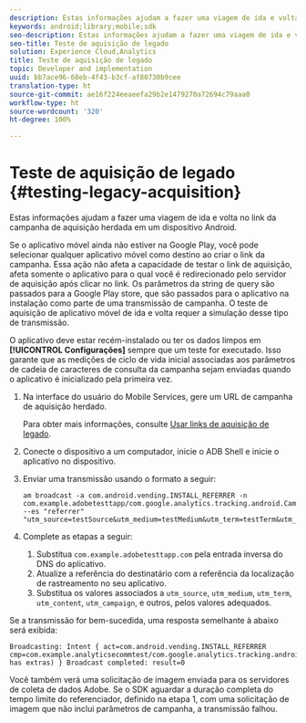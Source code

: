 ```yaml
---
description: Estas informações ajudam a fazer uma viagem de ida e volta no link da campanha de aquisição herdada em um dispositivo Android.
keywords: android;library;mobile;sdk
seo-description: Estas informações ajudam a fazer uma viagem de ida e volta no link da campanha de aquisição herdada em um dispositivo Android.
seo-title: Teste de aquisição de legado
solution: Experience Cloud,Analytics
title: Teste de aquisição de legado
topic: Developer and implementation
uuid: bb7ace96-68eb-4f43-b3cf-af80730b9cee
translation-type: ht
source-git-commit: ae16f224eeaeefa29b2e1479270a72694c79aaa0
workflow-type: ht
source-wordcount: '320'
ht-degree: 100%

---
```



# Teste de aquisição de legado {#testing-legacy-acquisition}

Estas informações ajudam a fazer uma viagem de ida e volta no link da campanha de aquisição herdada em um dispositivo Android.

Se o aplicativo móvel ainda não estiver na Google Play, você pode selecionar qualquer aplicativo móvel como destino ao criar o link da campanha. Essa ação não afeta a capacidade de testar o link de aquisição, afeta somente o aplicativo para o qual você é redirecionado pelo servidor de aquisição após clicar no link. Os parâmetros da string de query são passados para a Google Play store, que são passados para o aplicativo na instalação como parte de uma transmissão de campanha. O teste de aquisição de aplicativo móvel de ida e volta requer a simulação desse tipo de transmissão.

O aplicativo deve estar recém-instalado ou ter os dados limpos em **[!UICONTROL Configurações]** sempre que um teste for executado. Isso garante que as medições de ciclo de vida inicial associadas aos parâmetros de cadeia de caracteres de consulta da campanha sejam enviadas quando o aplicativo é inicializado pela primeira vez.

1. Na interface do usuário do Mobile Services, gere um URL de campanha de aquisição herdado.

   Para obter mais informações, consulte [Usar links de aquisição de legado](/help/using/acquisition-main/c-marketing-links-builder/t-create-edit-adobe-links/c-use-legacy-acquisition-links/c-use-legacy-acquisition-links.md).
1. Conecte o dispositivo a um computador, inicie o ADB Shell e inicie o aplicativo no dispositivo.
1. Enviar uma transmissão usando o formato a seguir:

   ```
   am broadcast -a com.android.vending.INSTALL_REFERRER -n com.example.adobetesttapp/com.google.analytics.tracking.android.CampaignTrackingReceiver --es "referrer" "utm_source=testSource&utm_medium=testMedium&utm_term=testTerm&utm_content=testContent&utm_campaign=testCampaign&trackingcode=trackingvalue"
   ```

1. Complete as etapas a seguir:
   1. Substitua `com.example.adobetesttapp.com` pela entrada inversa do DNS do aplicativo.
   1. Atualize a referência do destinatário com a referência da localização de rastreamento no seu aplicativo.
   1. Substitua os valores associados a `utm_source`, `utm_medium`, `utm_term`, `utm_content`, `utm_campaign`, e outros, pelos valores adequados.

Se a transmissão for bem-sucedida, uma resposta semelhante à abaixo será exibida:

```
Broadcasting: Intent { act=com.android.vending.INSTALL_REFERRER cmp=com.example.analyticsecommtest/com.google.analytics.tracking.android.AnalyticsReceiver has extras) } Broadcast completed: result=0
```

Você também verá uma solicitação de imagem enviada para os servidores de coleta de dados Adobe. Se o SDK aguardar a duração completa do tempo limite do referenciador, definido na etapa 1, com uma solicitação de imagem que não inclui parâmetros de campanha, a transmissão falhou.
